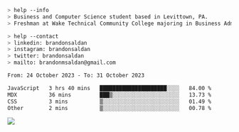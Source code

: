 ````bash
> help --info
> Business and Computer Science student based in Levittown, PA.
> Freshman at Wake Technical Community College majoring in Business Administration.
````

````bash
> help --contact
> linkedin: brandonsaldan
> instagram: brandonsaldan
> twitter: brandonsaldan
> mailto: brandonmsaldan@gmail.com
````

<!--START_SECTION:waka-->

```txt
From: 24 October 2023 - To: 31 October 2023

JavaScript   3 hrs 40 mins   █████████████████████░░░░   84.00 %
MDX          36 mins         ███▒░░░░░░░░░░░░░░░░░░░░░   13.73 %
CSS          3 mins          ▒░░░░░░░░░░░░░░░░░░░░░░░░   01.49 %
Other        2 mins          ▒░░░░░░░░░░░░░░░░░░░░░░░░   00.78 %
```

<!--END_SECTION:waka-->

![](https://komarev.com/ghpvc/?username=brandonsaldan&color=6A8AFF)

